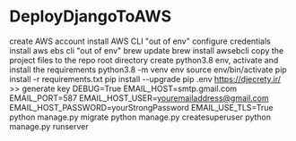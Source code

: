 # DeployDjangoToAWS

create AWS account 
install AWS CLI "out of env"
configure credentials 
install aws ebs cli "out of env"
    brew update
    brew install awsebcli
copy the project files to the repo root directory
create python3.8 env, activate and install the requirements
    python3.8 -m venv env
    source env/bin/activate
    pip install -r requirements.txt
    pip install --upgrade pip
.env
    https://djecrety.ir/   >> generate key
    DEBUG=True
    EMAIL_HOST=smtp.gmail.com
    EMAIL_PORT=587
    EMAIL_HOST_USER=youremailaddress@gmail.com
    EMAIL_HOST_PASSWORD=yourStrongPassword
    EMAIL_USE_TLS=True
python manage.py migrate
python manage.py createsuperuser
python manage.py runserver